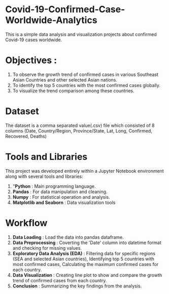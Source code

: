 # Covid-19-Confirmed-Case-Worldwide-Analytics

This is a simple data analysis and visualization projects about confirmed Covid-19 cases worldwide.

# Objectives :
1. To observe the growth trend of confirmed cases in various Southeast Asian Countries and other selected Asian nations.
2. To identify the top 5 countries with the most confirmed cases globally.
3. To visualize the trend comparison among these countries.

# Dataset

The dataset is a comma separated value(.csv) file which consisted of 8 columns (Date, Country/Region, Province/State, Lat, Long, Confirmed, Recovered, Deaths)

# Tools and Libraries
This project was developed entirely within a Jupyter Notebook environment along with several tools and libraries:

1. "**Python** : Main programming language.
2. **Pandas** : For data manipulation and cleaning.
3. **Numpy** : For statistical operation and analysis.
4. **Matplotlib and Seaborn** : Data visualization tools

# Workflow

1. **Data Loading** : Load the data into pandas dataframe.
2. **Data Preprocessing** : Coverting the 'Date' column into datetime format and checking for missing values.
3. **Exploratory Data Analysis (EDA)** : Filtering data for specific regions (SEA and selected Asian countries), Identifying top 5 countries with most confirmed cases, Calculating the maximum confirmed cases for each country.
4. **Data Visualization** : Creating line plot to show and compare the growth trend of confirmed cases from each country.
5. **Conclusion** : Summarizing the key findings from the analysis.


